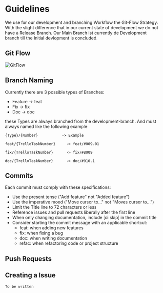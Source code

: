 # Guidelines

We use for our development and branching Workflow the Git-Flow Strategy. With the slight difference that in our current state of development we do not have a Release Branch.
Our Main Branch ist currently de Development branch till the Initial devlopment is concluded.

## Git Flow
![GitFlow](https://blog.seibert-media.net/wp-content/uploads/2014/03/Gitflow-Workflow-2.png)

## Branch Naming

Currently there are 3 possible types of Branches:
    
- Feature   -> feat
- Fix       -> fix
- Doc       -> doc

these Types are always branched from the development-branch. And must always named like the following example

    {Type}/{Number}           -> Example
    
    feat/{TrelloTaskNumber}     -> feat/#009.01
    
    fix/{TrelloTaskNumber}      -> fix/#B009
    
    doc/{TrelloTaskNumber}      -> doc/#010.1

## Commits

Each commit must comply with these specifications:

- Use the present tense ("Add feature" not "Added feature")
- Use the imperative mood ("Move cursor to..." not "Moves cursor to...")
- Limit the Title line to 72 characters or less
- Reference issues and pull requests liberally after the first line
- When only changing documentation, include [ci skip] in the commit title
- Consider starting the commit message with an applicable shortcut:
    * feat: when adding new features
    * fix:  when fixing a bug
    * doc:  when writing documentation
    * refac: when refactoring code or project structure

## Push Requests


## Creating a Issue

    To be written